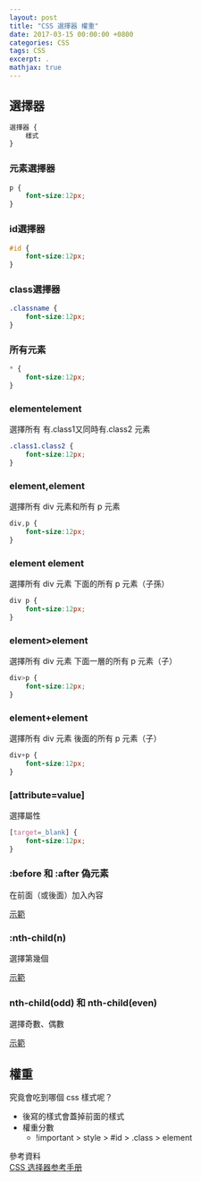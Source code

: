 ```yaml
---
layout: post
title: "CSS 選擇器 權重"
date: 2017-03-15 00:00:00 +0800
categories: CSS
tags: CSS
excerpt: .
mathjax: true
---
```


## 選擇器

```css
選擇器 {
    樣式
}
```

### 元素選擇器

```css
p {
    font-size:12px;
}
```

### id選擇器

```css
#id {
    font-size:12px;
}
```

### class選擇器

```css
.classname {
    font-size:12px;
}
```

### 所有元素

```css
* {
    font-size:12px;
}
``` 

### elementelement

選擇所有 有.class1又同時有.class2 元素

```css
.class1.class2 {
    font-size:12px;
}
``` 

### element,element

選擇所有 div 元素和所有 p 元素

```css
div,p {
    font-size:12px;
}
``` 

### element element

選擇所有 div 元素 下面的所有 p 元素（子孫）

```css
div p {
    font-size:12px;
}
``` 

### element>element

選擇所有 div 元素 下面一層的所有 p 元素（子）

```css
div>p {
    font-size:12px;
}
``` 

### element+element

選擇所有 div 元素 後面的所有 p 元素（子）

```css
div+p {
    font-size:12px;
}
``` 

### [attribute=value]

選擇屬性

```css
[target=_blank] {
    font-size:12px;
}
``` 

### :before 和 :after 偽元素

在前面（或後面）加入內容

[示範](http://www.w3school.com.cn/tiy/t.asp?f=css_sel_before_style)

### :nth-child(n)

選擇第幾個

[示範](http://www.w3school.com.cn/tiy/t.asp?f=css_sel_nth-child)

### nth-child(odd) 和 nth-child(even)

選擇奇數、偶數

[示範](http://www.w3school.com.cn/tiy/t.asp?f=css_sel_nth-child_odd_even)

## 權重

究竟會吃到哪個 css 樣式呢？

* 後寫的樣式會蓋掉前面的樣式
* 權重分數
    * !important > style > #id > .class > element
 



參考資料<br>
[CSS 选择器参考手册](http://www.w3school.com.cn/cssref/css_selectors.asp)

